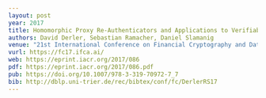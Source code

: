```yaml
---
layout: post
year: 2017
title: Homomorphic Proxy Re-Authenticators and Applications to Verifiable Multi-User Data Aggregation
authors: David Derler, Sebastian Ramacher, Daniel Slamanig
venue: "21st International Conference on Financial Cryptography and Data Security - FC 2017"
vurl: https://fc17.ifca.ai/
web: https://eprint.iacr.org/2017/086
pdf: https://eprint.iacr.org/2017/086.pdf
pub: https://doi.org/10.1007/978-3-319-70972-7_7
bib: http://dblp.uni-trier.de/rec/bibtex/conf/fc/DerlerRS17
---
```



